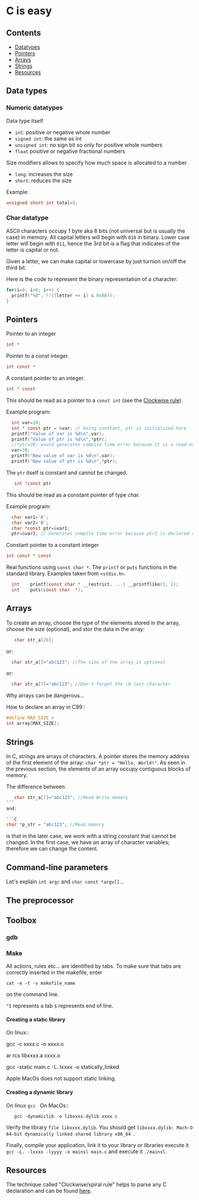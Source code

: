 
# C is easy

## Contents
* [Datatypes](#datatypes)
* [Pointers](#pointers)
* [Arrays](#arrays)
* [Strings](#strings)
* [Resources](#resources)

## Data types

### Numeric datatypes

Data type itself
* `int`: positive or negative whole number
* `signed int`: the same as int
* `unsigned int`: no sign bit so only for positive whole numbers
* `float` positive or negative fractional numbers

Size modifiers allows to specify how much space is allocated to a number
* `long`: increases the size
* `short`: reduces the size

Example: 

```C 
unsigned short int total=5;
```

### Char datatype
ASCII characters occupy 1 byte aka 8 bits (not universal but is usually the case) in memory. All capital letters will begin with `010` in binary. Lower case letter will begin with `011`, hence the 3rd bit is a flag that indicates of the letter is capital or not.

Given a letter, we can make capital or lowercase by just turnion on/off the third bit.

Here is the code to represent the binary representation of a character:

```C
for(i=0; i<8; i++) {
  printf("%d", !!((letter << i) & 0x80));
}
```

## Pointers

Pointer to an integer
```C
int *
```

Pointer to a const integer.

```C
int const *
```


A constant pointer to an integer.

```C
int * const
```

This should be read as a pointer to a `const int` (see the [Clockwise rule](http://c-faq.com/decl/spiral.anderson.html)).

Example program:

```C
  int var=10;
  int * const ptr = &var; // being constant, ptr is initialized here
  printf("Value of var is %d\n",var);
  printf("Value of ptr is %d\n",*ptr);
  //*ptr=20; would generates compile time error because it is a read-only pointer
  var=20;
  printf("New value of var is %d\n",var);
  printf("New value of ptr is %d\n",*ptr);
```

The `ptr` itself is constant and cannot be changed.

```C
   int *const ptr
```

This should be read as a constant pointer of type char.

Example program:

```C
  char var1='A';
  char var2='B';
  char *const ptr=&var1;
  ptr=&var2; // Generates compile time error because ptr1 is declared constant and cannot be reassigned
```

Constant pointer to a constant integer

```C
int const * const
```

Real functions using ``const char *``. The ``printf`` or ``puts`` functions in the standard library. Examples taken from `<stdio.h>`.

```C
  int	 printf(const char * __restrict, ...) __printflike(1, 2);
  int	 puts(const char  *);
```

## Arrays
To create an array, choose the type of the elements stored in the array, choose the size (optional), and stor the data in the array:

```C
   char str_a[20];
```

or:

```C
  char str_a[]="abc123"; //The size of the array is optional
```

or:

```C
  char str_a[7]="abc123"; //Don't forget the \0 last character
```

Why arrays can be dangerous...

How to declare an array in C99::

```C
#define MAX_SIZE n
int array[MAX_SIZE];
```

## Strings

In C, strings are arrays of characters. A pointer stores the memory address of the first element of the array: ``char *ptr = "Hello, World!"``. As seen in the previous section, the elements of an array occupy contiguous blocks of memory.

The difference between:

```C   
   char str_a[7]="abc123"; //Read Write memory
```   
and:

```C
char *p_str = "abc123"; //Read memory
```

is that in the later case, we work with a string constant that cannot be changed. In the first case, we have an array of character variables; therefore we can change the content.   

## Command-line parameters

Let's explain ``int argc`` and ``char const *argv[]``...

## The preprocessor

## Toolbox

### gdb

### Make
All actions, rules etc... are identified by tabs. To make sure that tabs are correctly inserted in the makefile, enter

`cat -e -t -v makefile_name`

on the command line.

``^I`` represents a tab
``$`` represents end of line.

#### Creating a static library


On linux::

   gcc -c xxxx.c -o xxxx.o
   
   ar rcs libxxxx.a xxxx.o
   
   gcc -static main.c -L. lxxxx -o statically_linked
   
Apple MacOs does not support static linking.

#### Creating a dynamic library

On linux `gcc`
   
On MacOs::
```C   
   gcc -dynamiclib -o libxxxx.dylib xxxx.c
```

Verify the library `file libxxxx.dylib`. You should get `libxxxx.dylib: Mach-O 64-bit dynamically linked shared library x86_64
`.
   
Finally, compile your application, link it to your library or libraries execute it `gcc -L. -lxxxx -lyyyy -o mainsl main.c`
and execute it `./mainsl`.
   
## Resources

The technique called "Clockwise/spiral rule" helps to parse any C declaration and can be found [here](http://c-faq.com/decl/spiral.anderson.html).
